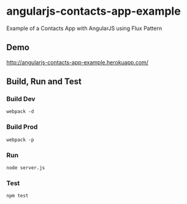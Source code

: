 # angularjs-contacts-app-example
Example of a Contacts App with AngularJS using Flux Pattern

## Demo
http://angularjs-contacts-app-example.herokuapp.com/


## Build, Run and Test

### Build Dev

`webpack -d`

### Build Prod

`webpack -p`

### Run

`node server.js`

### Test

`npm test`
